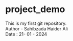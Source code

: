 # project_demo
This is my first git repository.
<br>
Author - Sahibzada Haider Ali
<br>
Date : 21- 01 - 2024